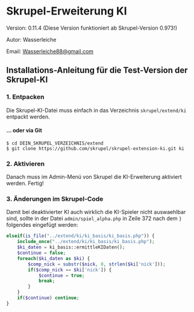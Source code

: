 Skrupel-Erweiterung KI
======================

Version: 0.11.4 (Diese Version funktioniert ab Skrupel-Version 0.973!)

Autor: Wasserleiche

Email: Wasserleiche88@gmail.com


Installations-Anleitung für die Test-Version der Skrupel-KI
-----------------------------------------------------------

### 1. Entpacken

Die Skrupel-KI-Datei muss einfach in das Verzeichnis `skrupel/extend/ki` entpackt werden.

#### ... oder via Git

    $ cd DEIN_SKRUPEL_VERZEICHNIS/extend
    $ git clone https://github.com/skrupel/skrupel-extension-ki.git ki


### 2. Aktivieren

Danach muss im Admin-Menü von Skrupel die KI-Erweiterung aktiviert werden. Fertig!


### 3. Änderungen im Skrupel-Code

Damit bei deaktivierter KI auch wirklich die KI-Spieler nicht auswaehlbar sind, sollte in der Datei `admin/spiel_alpha.php` in Zeile 372 nach dem `}` folgendes eingefügt werden:

```php
elseif(is_file("../extend/ki/ki_basis/ki_basis.php")) {
    include_once("../extend/ki/ki_basis/ki_basis.php");
    $ki_daten = ki_basis::ermittleKIDaten();
    $continue = false;
    foreach($ki_daten as $ki) {
        $comp_nick = substr($nick, 0, strlen($ki['nick']));
        if($comp_nick == $ki['nick']) {
            $continue = true;
            break;
        }
    }
    if($continue) continue;
}
```
